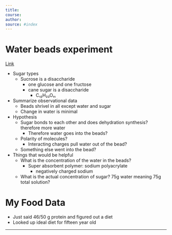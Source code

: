 ```yaml
---
title:  
course: 
author: 
source: #index
---
```


# Water beads experiment
[ Link](https://docs.google.com/presentation/d/1YWt7acmZWPU3U4ZgJEKJtsHT3Pke3RUBJiUB0qJxZ44/edit?pli=1#slide=id.g981892b000_0_5)
- Sugar types
	- Sucrose is a disaccharide
		- one glucose and one fructose
		- cane sugar is a disaccharide
			- C₁₂H₂₂O₁₁
- Summarize observational data
	- Beads shrivel in all except water and sugar
	- Change in water is minimal
- Hypothesis
	- Sugar bonds to each other and does dehydration synthesis? therefore more water
		- Therefore water goes into the beads?
	- Polarity of molecules?
		- Interacting charges pull water out of the bead?
	- Something else went into the bead?
- Things that would be helpful
	- What is the concentration of the water in the beads?
		- Super absorbent polymer: sodium polyacrylate
			- negatively charged sodium
	- What is the actual concentration of sugar? 75g water meaning 75g total solution?
# My Food Data
- Just said 46/50 g protein and figured out a diet
- Looked up ideal diet for fifteen year old

---
